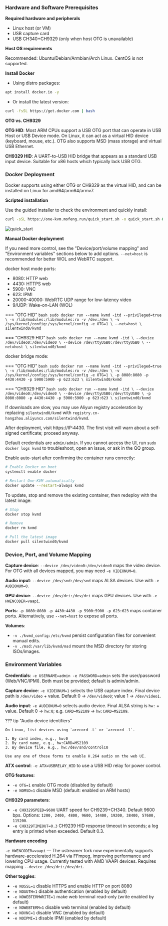 ### Hardware and Software Prerequisites

**Required hardware and peripherals**

- Linux host (or VM)
- USB capture card
- USB CH340+CH9329 (only when host OTG is unavailable)

**Host OS requirements**

Recommended: Ubuntu/Debian/Armbian/Arch Linux. CentOS is not supported.


**Install Docker**

- Using distro packages:
``` bash
apt install docker.io -y
```
- Or install the latest version:
```bash
curl -fsSL https://get.docker.com | bash
```

**OTG vs. CH9329**

**OTG HID**: Most ARM CPUs support a USB OTG port that can operate in USB Host or USB Device mode. On Linux, it can act as a virtual HID device (keyboard, mouse, etc.). OTG also supports MSD (mass storage) and virtual USB Ethernet.

**CH9329 HID**: A UART-to-USB HID bridge that appears as a standard USB input device. Suitable for x86 hosts which typically lack USB OTG.
    
### Docker Deployment

Docker supports using either OTG or CH9329 as the virtual HID, and can be installed on Linux for amd64/arm64/armv7.

**Scripted installation**

Use the guided installer to check the environment and quickly install:

```bash
curl -sSL https://one-kvm.mofeng.run/quick_start.sh -o quick_start.sh && bash quick_start.sh
```

![quick_start](../img/image-202411161848.png)

**Manual Docker deployment**

If you need more control, see the "Device/port/volume mapping" and "Environment variables" sections below to add options. `--net=host` is recommended for better WOL and WebRTC support.

docker host mode ports:

- 8080: HTTP web
- 4430: HTTPS web
- 5900: VNC
- 623: IPMI
- 20000-40000: WebRTC UDP range for low-latency video
- 9/UDP: Wake-on-LAN (WOL)

=== "OTG HID"
    ``` bash
    sudo docker run --name kvmd -itd --privileged=true \
        -v /lib/modules:/lib/modules:ro -v /dev:/dev \
        -v /sys/kernel/config:/sys/kernel/config -e OTG=1 \
        --net=host \
        silentwind0/kvmd
    ```

=== "CH9329 HID"
    ``` bash
    sudo docker run --name kvmd -itd \
        --device /dev/video0:/dev/video0 \
        --device /dev/ttyUSB0:/dev/ttyUSB0 \
        --net=host \
        silentwind0/kvmd
    ```
 
docker bridge mode:

=== "OTG HID"
    ``` bash
    sudo docker run --name kvmd -itd --privileged=true \
        -v /lib/modules:/lib/modules:ro -v /dev:/dev \
        -v /sys/kernel/config:/sys/kernel/config -e OTG=1 \
         -p 8080:8080 -p 4430:4430 -p 5900:5900 -p 623:623 \
        silentwind0/kvmd
    ```

=== "CH9329 HID"
    ``` bash
    sudo docker run --name kvmd -itd \
        --device /dev/video0:/dev/video0 \
        --device /dev/ttyUSB0:/dev/ttyUSB0 \
        -p 8080:8080 -p 4430:4430 -p 5900:5900 -p 623:623 \
        silentwind0/kvmd
    ```

If downloads are slow, you may use Aliyun registry acceleration by replacing `silentwind0/kvmd` with `registry.cn-hangzhou.aliyuncs.com/silentwind/kvmd`.

After deployment, visit https://IP:4430. The first visit will warn about a self-signed certificate; proceed anyway.

Default credentials are `admin/admin`. If you cannot access the UI, run `sudo docker logs kvmd` to troubleshoot, open an issue, or ask in the QQ group.

Enable auto-start after confirming the container runs correctly:

```bash
# Enable Docker on boot
systemctl enable docker

# Restart One-KVM automatically
docker update --restart=always kvmd
```

To update, stop and remove the existing container, then redeploy with the latest image:

```bash
# Stop
docker stop kvmd

# Remove
docker rm kvmd

# Pull the latest image
docker pull silentwind0/kvmd
```


### Device, Port, and Volume Mapping

**Capture device**: `--device /dev/video0:/dev/video0` maps the video device. For OTG with all devices mapped, you may need `-e VIDEONUM=0`.

**Audio input**: `--device /dev/snd:/dev/snd` maps ALSA devices. Use with `-e AUDIONUM=0`.

**GPU device**: `--device /dev/dri:/dev/dri` maps GPU devices. Use with `-e HWENCODER=vaapi`.

**Ports**: `-p 8080:8080 -p 4430:4430 -p 5900:5900 -p 623:623` maps container ports. Alternatively, use `--net=host` to expose all ports.

**Volumes**:

- `-v ./kvmd_config:/etc/kvmd` persist configuration files for convenient manual edits.
- `-v ./msd:/var/lib/kvmd/msd` mount the MSD directory for storing ISOs/images.

### Environment Variables

**Credentials**: `-e USERNAME=admin -e PASSWORD=admin` sets the user/password (Web/VNC/IPMI). Both must be provided; default is admin/admin.

**Capture device**: `-e VIDEONUM=1` selects the USB capture index. Final device path is `/dev/video` + value. Default 0 -> `/dev/video0`; value 1 -> `/dev/video1`.
 
**Audio input**: `-e AUDIONUM=0` selects audio device. Final ALSA string is `hw:` + value. Default 0 -> `hw:0`; e.g. `CARD=MS2109` -> `hw:CARD=MS2109`.

??? tip "Audio device identifiers"

    On Linux, list devices using `arecord -L` or `arecord -l`.

    1. By card index, e.g., hw:0
    2. By card name, e.g., hw:CARD=MS2109
    3. By device file, e.g., hw:/dev/snd/controlC0

    Use any one of these forms to enable H.264 audio on the web UI.

**ATX control**: `-e ATX=USBRELAY_HID` to use a USB HID relay for power control.

**OTG features**:

- `-e OTG=1` enable OTG mode (disabled by default)
- `-e NOMSD=1` disable MSD (default: enabled on ARM hosts)

**CH9329 parameters**:

- `-e CH9329SPEED=9600` UART speed for CH9239+CH340. Default 9600 bps. Options: `1200, 2400, 4800, 9600, 14400, 19200, 38400, 57600, 115200`.
- `-e CH9329TIMEOUT=0.3` CH9239 HID response timeout in seconds; a log entry is printed when exceeded. Default 0.3.

**Hardware encoding**

`-e HWENCODER=vaapi` — The ustreamer fork now experimentally supports hardware-accelerated H.264 via FFmpeg, improving performance and lowering CPU usage. Currently tested with AMD VAAPI devices. Requires mapping `--device /dev/dri:/dev/dri`.


**Other toggles**:

- `-e NOSSL=1` disable HTTPS and enable HTTP on port 8080
- `-e NOAUTH=1` disable authentication (enabled by default)
- `-e NOWEBTERMWRITE=1` make web terminal read-only (write enabled by default)
- `-e NOWEBTERM=1` disable web terminal (enabled by default)
- `-e NOVNC=1` disable VNC (enabled by default)
- `-e NOIPMI=1` disable IPMI (enabled by default)


